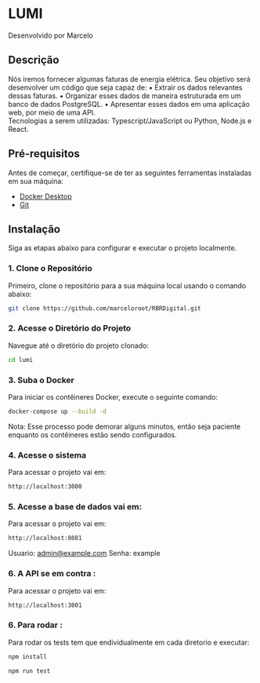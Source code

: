 # LUMI
Desenvolvido por Marcelo

## Descrição
Nós iremos fornecer algumas faturas de energia elétrica. Seu objetivo será desenvolver um 
código que seja capaz de: 
▪ Extrair os dados relevantes dessas faturas. 
▪ Organizar esses dados de maneira estruturada em um banco de dados PostgreSQL. 
▪ Apresentar esses dados em uma aplicação web, por meio de uma API.  
Tecnologias a serem utilizadas: Typescript/JavaScript ou Python, Node.js e React.

## Pré-requisitos

Antes de começar, certifique-se de ter as seguintes ferramentas instaladas em sua máquina:

- [Docker Desktop](https://www.docker.com/products/docker-desktop/)
- [Git](https://git-scm.com/)

## Instalação

Siga as etapas abaixo para configurar e executar o projeto localmente.

### 1. Clone o Repositório

Primeiro, clone o repositório para a sua máquina local usando o comando abaixo:

```bash
git clone https://github.com/marceloroot/RBRDigital.git
```
### 2. Acesse o Diretório do Projeto

Navegue até o diretório do projeto clonado:

```bash
cd lumi
```
### 3. Suba o Docker

Para iniciar os contêineres Docker, execute o seguinte comando:

```bash
docker-compose up --build -d
```

Nota: Esse processo pode demorar alguns minutos, então seja paciente enquanto os contêineres estão sendo configurados.

### 4. Acesse o sistema

Para acessar o projeto vai em:

```bash
http://localhost:3000
```

### 5. Acesse a base de dados vai em:

Para acessar o projeto vai em:

```bash
http://localhost:8081
```
Usuario: admin@example.com
Senha: example

### 6. A API se em contra :

Para acessar o projeto vai em:

```bash
http://localhost:3001
```

### 6. Para rodar  :

Para rodar os tests tem que endividualmente em cada diretorio e executar:

```bash
npm install
```

```bash
npm run test
```


